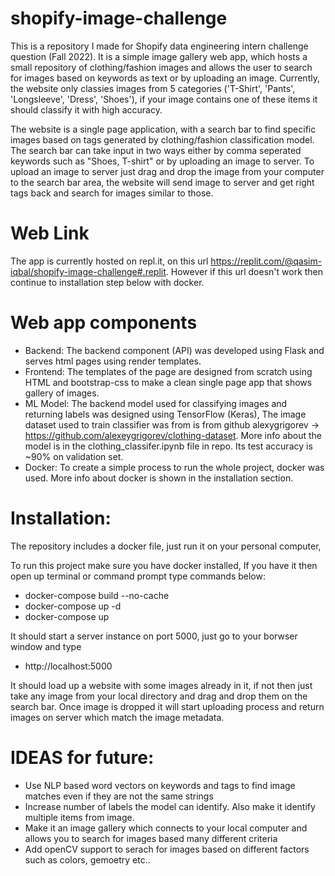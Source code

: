 # shopify-image-challenge
This is a repository I made for Shopify data engineering intern challenge question (Fall 2022). It is a simple image gallery web app, which hosts a small repository of clothing/fashion images and allows the user to search for images based on keywords as text or by uploading an image. Currently, the website only classies images from 5 categories ('T-Shirt', 'Pants', 'Longsleeve', 'Dress', 'Shoes'), if your image contains one of these items it should classify it with high accuracy.


The website is a single page application, with a search bar to find specific images based on tags generated by clothing/fashion classification model. The search bar can take input in two ways either by comma seperated keywords such as "Shoes, T-shirt" or by uploading an image to server. To upload an image to server just drag and drop the image from your computer to the search bar area, the website will send image to server and get right tags back and search for images similar to those. 

# Web Link

 The app is currently hosted on repl.it, on this url https://replit.com/@qasim-iqbal/shopify-image-challenge#.replit. However if this url doesn't work then continue to installation step below with docker.

# Web app components
  - Backend: The backend component (API) was developed using Flask and serves html pages using render templates.
  - Frontend: The templates of the page are designed from scratch using HTML and bootstrap-css to make a clean single page app that shows gallery of images. 
  - ML Model: The backend model used for classifying images and returning labels was designed using TensorFlow (Keras), The image dataset used to train classifier was from is from github alexygrigorev -> https://github.com/alexeygrigorev/clothing-dataset. More info about the model is in the clothing_classifer.ipynb file in repo. Its test accuracy is ~90% on validation set.
  - Docker: To create a simple process to run the whole project, docker was used. More info about docker is shown in the installation section.

# Installation:
  The repository includes a docker file, just run it on your personal computer,

  To run this project make sure you have docker installed, If you have it then open up terminal or command prompt type commands below:
  - docker-compose build --no-cache
  - docker-compose up -d
  - docker-compose up
  
 It should start a server instance on port 5000, just go to your borwser window and type
  - http://localhost:5000
  
 It should load up a website with some images already in it, if not then just take any image from your local directory and drag and drop them on the search bar. Once image is dropped it will start uploading process and return images on server which match the image metadata.


# IDEAS for future:
  - Use NLP based word vectors on keywords and tags to find image matches even if they are not the same strings
  - Increase number of labels the model can identify. Also make it identify multiple items from image.
  - Make it an image gallery which connects to your local computer and allows you to search for images based many different criteria
  - Add openCV support to serach for images based on different factors such as colors, gemoetry etc..
